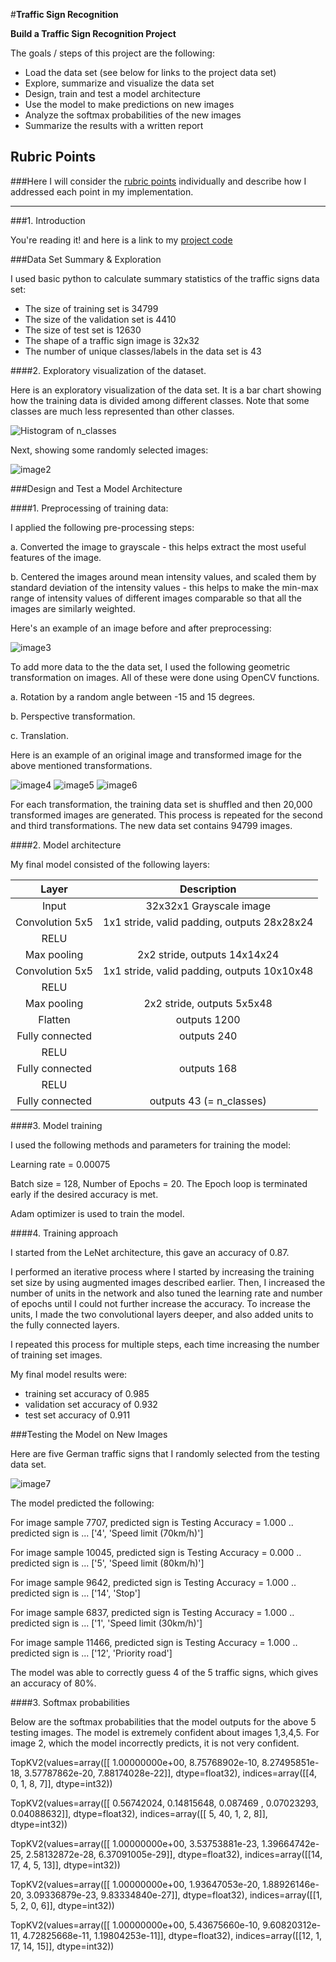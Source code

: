 #**Traffic Sign Recognition** 


**Build a Traffic Sign Recognition Project**

The goals / steps of this project are the following:
* Load the data set (see below for links to the project data set)
* Explore, summarize and visualize the data set
* Design, train and test a model architecture
* Use the model to make predictions on new images
* Analyze the softmax probabilities of the new images
* Summarize the results with a written report


[//]: # (Image References)

[image1]: ./hist_nclasses.png "Histogram for n_classes"
[image2]: ./sample_images.png "Sample images"
[image3]: ./preprocessed_image.png
[image4]:  ./writeup_images/rot_imgt.png
[image5]: ./writeup_images/pers_imgt.png
[image6]: ./writeup_images/trans_imgt.png
[image7]: ./testing_images.png

## Rubric Points
###Here I will consider the [rubric points](https://review.udacity.com/#!/rubrics/481/view) individually and describe how I addressed each point in my implementation.  

---
###1. Introduction

You're reading it! and here is a link to my [project code](https://github.com/gbansal2/CarND-Term1-Projects/blob/master/CarND-Traffic-Sign-Classifier-Project-Gaurav/Traffic_Sign_Classifier.ipynb)

###Data Set Summary & Exploration

I used basic python to calculate summary statistics of the traffic
signs data set:

* The size of training set is 34799
* The size of the validation set is 4410
* The size of test set is 12630
* The shape of a traffic sign image is 32x32
* The number of unique classes/labels in the data set is 43

####2. Exploratory visualization of the dataset.

Here is an exploratory visualization of the data set. It is a bar chart showing how the training data is divided among different classes. Note that some classes are much less represented than other classes. 

![Histogram of n_classes][image1]

Next, showing some randomly selected images:

![image2]

###Design and Test a Model Architecture

####1. Preprocessing of training data:

I applied the following pre-processing steps:

a. Converted the image to grayscale - this helps extract the most useful features of the image.

b. Centered the images around mean intensity values, and scaled them by standard deviation of the intensity values - this helps to make the min-max range of intensity values of different images comparable so that all the images are similarly weighted.

Here's an example of an image before and after preprocessing:

![image3]

To add more data to the the data set, I used the following geometric transformation on images. All of these were done using OpenCV functions.

a. Rotation by a random angle between -15 and 15 degrees. 

b. Perspective transformation.

c. Translation.

Here is an example of an original image and transformed image for the above mentioned transformations.

![image4]
![image5]
![image6]

For each transformation, the training data set is shuffled and then 20,000 transformed images are generated.  This process is repeated for the second and third transformations. The new data set contains 94799 images. 

####2. Model architecture

My final model consisted of the following layers:

| Layer         		|     Description	        					| 
|:---------------------:|:---------------------------------------------:| 
| Input         		| 32x32x1 Grayscale image   							| 
| Convolution 5x5     	| 1x1 stride, valid padding, outputs 28x28x24 	|
| RELU					|												|
| Max pooling	      	| 2x2 stride,  outputs 14x14x24 				|
| Convolution 5x5	    | 1x1 stride, valid padding, outputs 10x10x48    									|
| RELU					|												|
| Max pooling	      	| 2x2 stride,  outputs 5x5x48 				|
| Flatten    | outputs 1200 |
| Fully connected		| outputs 240        									|
| RELU					|												|
| Fully connected		| outputs 168        									|
| RELU					|												|
| Fully connected		| outputs 43 (= n_classes)      									|

 
####3. Model training

I used the following methods and parameters for training the model:

Learning rate = 0.00075

Batch size = 128, Number of Epochs = 20. The Epoch loop is terminated early if the desired accuracy is met.

Adam optimizer is used to train the model.

####4. Training approach

I started from the LeNet architecture, this gave an accuracy of 0.87.

I performed an iterative process where I started by increasing the training set size by using augmented images described earlier. Then, I increased the number of units in the network and also tuned the learning rate and number of epochs until I could not further increase the accuracy. To increase the units, I made the two convolutional layers deeper, and also added units to the fully connected layers. 

I repeated this process for multiple steps, each time increasing the number of training set images.

My final model results were:
* training set accuracy of 0.985
* validation set accuracy of 0.932
* test set accuracy of 0.911


###Testing the Model on New Images

Here are five German traffic signs that I randomly selected from the testing data set.

![image7]

The model predicted the following:

For image sample 7707, predicted sign is  Testing Accuracy = 1.000
.. predicted sign is ...
['4', 'Speed limit (70km/h)']

For image sample 10045, predicted sign is  Testing Accuracy = 0.000
.. predicted sign is ...
['5', 'Speed limit (80km/h)']

For image sample 9642, predicted sign is  Testing Accuracy = 1.000
.. predicted sign is ...
['14', 'Stop']

For image sample 6837, predicted sign is  Testing Accuracy = 1.000
.. predicted sign is ...
['1', 'Speed limit (30km/h)']

For image sample 11466, predicted sign is  Testing Accuracy = 1.000
.. predicted sign is ...
['12', 'Priority road']

The model was able to correctly guess 4 of the 5 traffic signs, which gives an accuracy of 80%. 

####3. Softmax probabilities

Below are the softmax probabilities that the model outputs for the above 5 testing images. The model is extremely confident about images 1,3,4,5. For image 2, which the model incorrectly predicts, it is not very confident.

TopKV2(values=array([[  1.00000000e+00,   8.75768902e-10,   8.27495851e-18,
          3.57787862e-20,   7.88174028e-22]], dtype=float32), indices=array([[4, 0, 1, 8, 7]], dtype=int32))
          
TopKV2(values=array([[ 0.56742024,  0.14815648,  0.087469  ,  0.07023293,  0.04088632]], dtype=float32), indices=array([[ 5, 40,  1,  2,  8]], dtype=int32))

TopKV2(values=array([[  1.00000000e+00,   3.53753881e-23,   1.39664742e-25,
          2.58132872e-28,   6.37091005e-29]], dtype=float32), indices=array([[14, 17,  4,  5, 13]], dtype=int32))
          
TopKV2(values=array([[  1.00000000e+00,   1.93647053e-20,   1.88926146e-20,
          3.09336879e-23,   9.83334840e-27]], dtype=float32), indices=array([[1, 5, 2, 0, 6]], dtype=int32))
          
TopKV2(values=array([[  1.00000000e+00,   5.43675660e-10,   9.60820312e-11,
          4.72825668e-11,   1.19804253e-11]], dtype=float32), indices=array([[12,  1, 17, 14, 15]], dtype=int32))




